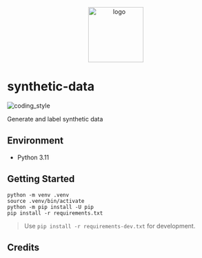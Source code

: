 <div align="center">
    <img src="none" alt="logo" height="128">
</div>

# synthetic-data

![coding_style](https://img.shields.io/badge/code%20style-black-000000.svg)

Generate and label synthetic data

## Environment

- Python 3.11

## Getting Started

    python -m venv .venv
    source .venv/bin/activate
    python -m pip install -U pip
    pip install -r requirements.txt

> Use `pip install -r requirements-dev.txt` for development.

## Credits

